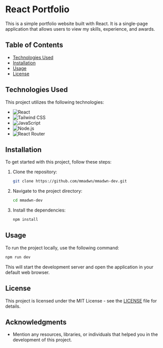 # React Portfolio
This is a simple portfolio website built with React. It is a single-page application that allows users to view my skills, experience, and awards.

## Table of Contents
- [Technologies Used](#technologies-used)
- [Installation](#installation)
- [Usage](#usage)
- [License](#license)

## Technologies Used
This project utilizes the following technologies:
- ![React](https://img.shields.io/badge/React-61DAFB?style=flat-square&logo=react&logoColor=black)
- ![Tailwind CSS](https://img.shields.io/badge/Tailwind%20CSS-06B6D4?style=flat-square&logo=tailwind-css&logoColor=white)
- ![JavaScript](https://img.shields.io/badge/JavaScript-F7DF1E?style=flat-square&logo=javascript&logoColor=black)
- ![Node.js](https://img.shields.io/badge/Node.js-339933?style=flat-square&logo=node.js&logoColor=white)
- ![React Router](https://img.shields.io/badge/React%20Router-CA4245?style=flat-square&logo=react-router&logoColor=white)

## Installation
To get started with this project, follow these steps:

1. Clone the repository:
   ```bash
   git clone https://github.com/mmadwn/mmadwn-dev.git
   ```
2. Navigate to the project directory:
   ```bash
   cd mmadwn-dev
   ```
3. Install the dependencies:
   ```bash
   npm install
   ```

## Usage
To run the project locally, use the following command:
```bash
npm run dev
```

This will start the development server and open the application in your default web browser.

## License
This project is licensed under the MIT License - see the [LICENSE](LICENSE) file for details.

## Acknowledgments
- Mention any resources, libraries, or individuals that helped you in the development of this project.